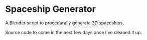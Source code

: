 # Spaceship Generator
A Blender script to procedurally generate 3D spaceships. 

Source code to come in the next few days once I've cleaned it up.
